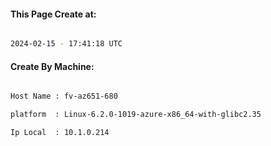 
   
#### This Page Create at:

```bash

2024-02-15 - 17:41:18 UTC

```

#### Create By Machine:

```bash

Host Name : fv-az651-680

platform  : Linux-6.2.0-1019-azure-x86_64-with-glibc2.35

Ip Local  : 10.1.0.214

```

